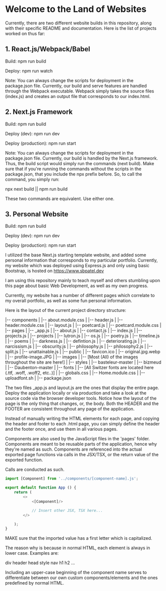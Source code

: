# Welcome to the Land of Websites


Currently, there are two different website builds in this repository, 
along with their specific README and documentation. Here is the list of projects worked on thus far: 

## 1. React.js/Webpack/Babel  

Build: npm run build 

Deploy: npm run watch 

Note: You can always change the scripts for deployment in the package.json file. Currently, our build
and serve features are handled through the Webpack executable. Webpack simply takes the source files (index.js) and 
creates an output file that corresponds to our index.html. 


## 2. Next.js Framework 

Build: npm run build

Deploy (dev): npm run dev

Deploy (production): npm run start

Note: You can always change the scripts for deployment in the package.json file. Currently, our build
is handled by the Next.js framework. Thus, the build script would simply run the commands (next build). Make sure that if you're 
running the commands without the scripts in the package.json, that you include the npx prefix before. So, to call the command, you simply run: 

npx next build || npm run build 

These two commands are equivalent. Use either one. 

## 3. Personal Website

Build: npm run build

Deploy (dev): npm run dev

Deploy (production): npm run start

I utilized the base Next.js starting template website, and added some personal information that corresponds to my particular 
portfolio. Currently, my website which was deployed using Express.js and only using basic Bootstrap, is hosted on https://www.sbpatel.dev 

I am using this repository mainly to teach myself and others stumbling upon this page about basic Web Development, as well as my own progress. 

Currently, my website has a number of different pages which correlate to my overall portfolio, as well as some fun personal information. 

Here is the layout of the current project directory structure: 

|-- components
|   |-- about.module.css
|   |-- header.js
|   |-- header.module.css
|   |-- layout.js
|   |-- poetcard.js
|   |-- poetcard.module.css
|
|-- pages
|   |-- _app.js
|   |-- about.js
|   |-- contact.js
|   |-- index.js
|   |-- projects.js
|   |-- projects
|       |-- lutron.js
|       |-- os.js
|       |-- poetry.js
|       |-- timeline.js
|       |-- poems
|           |-- darkness.js
|           |-- defintion.js
|           |-- deteriorating.js
|           |-- narcissism.js
|           |-- obscurity.js
|           |-- philosophy.js
|           |-- philosophy2.js
|           |-- split.js
|           |-- unattainable.js
|
|-- public
|   |-- favicon.ico
|   |-- original.jpg.webp
|   |-- profile-image.JPG
|   |-- images
|       |-- [Most (All) of the images throughout the site are here!]
|
|-- styles
|   |-- basteleur-master
|   |-- bizmeud
|   |-- Daubenton-master
|   |-- fonts
|       |-- [All Switzer fonts are located here (.ttf, .woff, .woff2, etc..)]
|   |-- globals.css
|   |-- Home.module.css
|   |-- uploadfont.sh
|
|-- package.json


The two files _app.js and layout.js are the ones that display the entire page. Deploy the application locally or via production and take a look at the source code via the browser developer tools. Notice how the layout of the page is the only thing that changes, or, the body. Both the HEADER and the FOOTER are consistent throughout any page of the application. 

Instead of manually writing the HTML elements for each page, and copying the header and footer to each .html page, you can simply 
define the header and the footer once, and use them in all various pages. 

Components are also used by the JavaScript files in the 'pages' folder. Components are meant to be reusable parts of the application, hence why they're named as such. Components are referenced into the actual exported page functions via calls in the JSX/TSX, or the return value of the exported function. 

Calls are conducted as such. 

```javascript
import [Component] from '../components/[component-name].js';

export default function App () {
    return (
        <>  
            <[Component]/>

            // Insert other JSX, TSX here... 
        </>

    );
}
```

MAKE sure that the imported value has a first letter which is capitalized.

The reason why is because in normal HTML, each element is always in lower case. Examples are: 

div
header
head
style
nav
h1
h2
...


Including an upper-case beginning of the component name serves to differentiate between our own custom components/elements and the ones predefined by normal HTML. 
